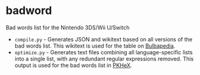 # badword
Bad words list for the Nintendo 3DS/Wii U/Switch

- `compile.py` - Generates JSON and wikitext based on all versions of the bad words list.
  This wikitext is used for the table on [Bulbapedia](https://bulbapedia.bulbagarden.net/wiki/List_of_censored_words).
- `optimize.py` - Generates text files combining all language-specific lists into a single list, with any redundant regular expressions removed.
  This output is used for the bad words list in [PKHeX](https://github.com/kwsch/PKHeX/tree/master/PKHeX.Core/Resources/text/badwords).

